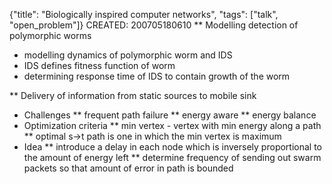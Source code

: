 {"title": "Biologically inspired computer networks", "tags": ["talk", "open_problem"]}
CREATED: 200705180610
** Modelling detection of polymorphic worms
 * modelling dynamics of polymorphic worm and IDS
 * IDS defines fitness function of worm
 * determining response time of IDS to contain growth of the worm

** Delivery of information from static sources to mobile sink
 * Challenges
 ** frequent path failure
 ** energy aware
 ** energy balance
 * Optimization criteria
 ** min vertex - vertex with min energy along a path
 ** optimal s->t path is one in which the min vertex is maximum
 * Idea
 ** introduce a delay in each node which is inversely proportional to the amount of energy left
 ** determine frequency of sending out swarm packets so that amount of error in path is bounded

